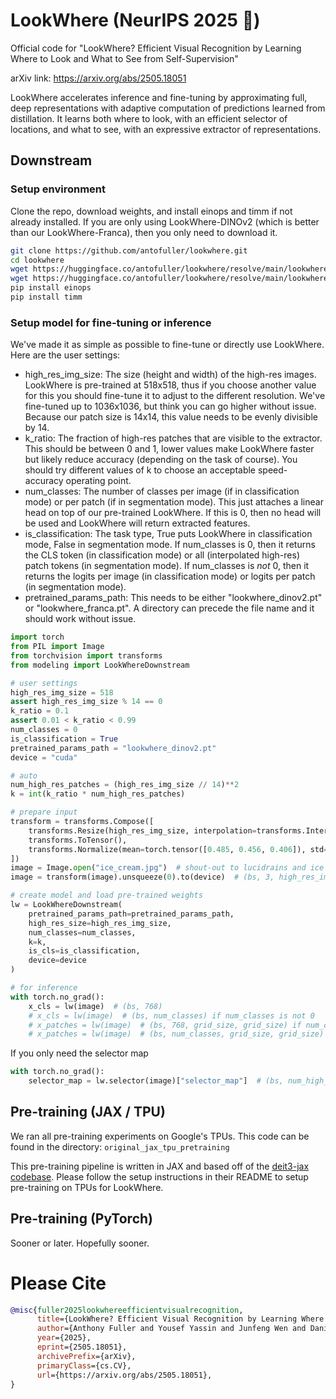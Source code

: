 # LookWhere (NeurIPS 2025 :tada:)
Official code for "LookWhere? Efficient Visual Recognition by Learning Where to Look and What to See from Self-Supervision"

arXiv link: https://arxiv.org/abs/2505.18051

LookWhere accelerates inference and fine-tuning by approximating full, deep representations with adaptive computation of predictions learned from distillation. It learns both where to look, with an efficient selector of locations, and what to see, with an expressive extractor of representations.

## Downstream
### Setup environment
Clone the repo, download weights, and install einops and timm if not already installed. If you are only using LookWhere-DINOv2 (which is better than our LookWhere-Franca), then you only need to download it.
```bash
git clone https://github.com/antofuller/lookwhere.git
cd lookwhere
wget https://huggingface.co/antofuller/lookwhere/resolve/main/lookwhere_dinov2.pt
wget https://huggingface.co/antofuller/lookwhere/resolve/main/lookwhere_franca.pt
pip install einops
pip install timm
```

### Setup model for fine-tuning or inference
We've made it as simple as possible to fine-tune or directly use LookWhere. Here are the user settings:
* high_res_img_size: The size (height and width) of the high-res images. LookWhere is pre-trained at 518x518, thus if you choose another value for this you should fine-tune it to adjust to the different resolution. We've fine-tuned up to 1036x1036, but think you can go higher without issue. Because our patch size is 14x14, this value needs to be evenly divisible by 14.
* k_ratio: The fraction of high-res patches that are visible to the extractor. This should be between 0 and 1, lower values make LookWhere faster but likely reduce accuracy (depending on the task of course). You should try different values of k to choose an acceptable speed-accuracy operating point.
* num_classes: The number of classes per image (if in classification mode) or per patch (if in segmentation mode). This just attaches a linear head on top of our pre-trained LookWhere. If this is 0, then no head will be used and LookWhere will return extracted features.
* is_classification: The task type, True puts LookWhere in classification mode, False in segmentation mode. If num_classes is 0, then it returns the CLS token (in classification mode) or all (interpolated high-res) patch tokens (in segmentation mode). If num_classes is _not_ 0, then it returns the logits per image (in classification mode) or logits per patch (in segmentation mode).
* pretrained_params_path: This needs to be either "lookwhere_dinov2.pt" or "lookwhere_franca.pt". A directory can precede the file name and it should work without issue.
```python
import torch
from PIL import Image
from torchvision import transforms
from modeling import LookWhereDownstream

# user settings
high_res_img_size = 518
assert high_res_img_size % 14 == 0
k_ratio = 0.1
assert 0.01 < k_ratio < 0.99
num_classes = 0
is_classification = True
pretrained_params_path = "lookwhere_dinov2.pt"
device = "cuda"

# auto
num_high_res_patches = (high_res_img_size // 14)**2
k = int(k_ratio * num_high_res_patches)

# prepare input
transform = transforms.Compose([
    transforms.Resize(high_res_img_size, interpolation=transforms.InterpolationMode.BICUBIC),
    transforms.ToTensor(),
    transforms.Normalize(mean=torch.tensor([0.485, 0.456, 0.406]), std=torch.tensor([0.229, 0.224, 0.225])),
])
image = Image.open("ice_cream.jpg")  # shout-out to lucidrains and ice cream: https://github.com/lucidrains
image = transform(image).unsqueeze(0).to(device)  # (bs, 3, high_res_img_size, high_res_img_size)

# create model and load pre-trained weights
lw = LookWhereDownstream(
    pretrained_params_path=pretrained_params_path,
    high_res_size=high_res_img_size,
    num_classes=num_classes,
    k=k,
    is_cls=is_classification,
    device=device
)

# for inference
with torch.no_grad():
    x_cls = lw(image)  # (bs, 768)
    # x_cls = lw(image)  # (bs, num_classes) if num_classes is not 0
    # x_patches = lw(image)  # (bs, 768, grid_size, grid_size) if num_classes is 0 and is_cls is False
    # x_patches = lw(image)  # (bs, num_classes, grid_size, grid_size) if num_classes is not 0 and is_cls is False
```

If you only need the selector map
```python
with torch.no_grad():
    selector_map = lw.selector(image)["selector_map"]  # (bs, num_high_res_patches)
```

## Pre-training (JAX / TPU)
We ran all pre-training experiments on Google's TPUs. This code can be found in the directory: `original_jax_tpu_pretraining`

This pre-training pipeline is written in JAX and based off of the [deit3-jax codebase](https://github.com/affjljoo3581/deit3-jax). Please follow the setup instructions in their README to setup pre-training on TPUs for LookWhere. 

## Pre-training (PyTorch)
Sooner or later. Hopefully sooner.

# Please Cite
```bib
@misc{fuller2025lookwhereefficientvisualrecognition,
      title={LookWhere? Efficient Visual Recognition by Learning Where to Look and What to See from Self-Supervision}, 
      author={Anthony Fuller and Yousef Yassin and Junfeng Wen and Daniel G. Kyrollos and Tarek Ibrahim and James R. Green and Evan Shelhamer},
      year={2025},
      eprint={2505.18051},
      archivePrefix={arXiv},
      primaryClass={cs.CV},
      url={https://arxiv.org/abs/2505.18051}, 
}
```
